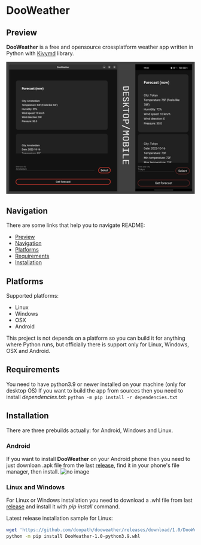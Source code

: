 # DooWeather

## Preview
**DooWeather** is a free and opensource crossplatform weather app written in Python with [Kivymd](https://github.com/kivymd/KivyMD) library.

![no image](https://raw.githubusercontent.com/doopath/dooweather/master/images/dooweather_project_preview.png)

## Navigation
There are some links that help you to navigate README:
* [Preview](https://github.com/doopath/dooweather#preview)
* [Navigation](https://github.com/doopath/dooweather#navigation)
* [Platforms](https://github.com/doopath/dooweather#platforms)
* [Requirements](https://github.com/doopath/dooweather#requirements)
* [Installation](https://github.com/doopath/dooweather#installation)

## Platforms
Supported platforms:
* Linux
* Windows
* OSX
* Android

This project is not depends on a platform so you can build it for anything where Python runs, but officially there is support only for Linux, Windows, OSX and Android.

## Requirements
You need to have python3.9 or newer installed on your machine (only for desktop OS)
If you want to build the app from sources then you need to install _dependencies.txt_:
```python -m pip install -r dependencies.txt```

## Installation
There are three prebuilds actually: for Android, Windows and Linux.

### Android
If you want to install **DooWeather** on your Android phone then you need to just downloan .apk file from the last [release](https://github.com/doopath/dooweather/releases), find it in your phone's file manager, then install.
![no image](https://raw.githubusercontent.com/doopath/dooweather/master/images/dooweather_android_installation_sample.png)


### Linux and Windows
For Linux or Windows installation you need to download a .whl file from last [release](https://github.com/doopath/dooweather/releases) and install it with _pip install_ command.

Latest release installation sample for Linux:
```bash
wget 'https://github.com/doopath/dooweather/releases/download/1.0/DooWeather-1.0-python3.9.whl'
python -m pip install DooWeather-1.0-python3.9.whl 
```
